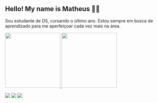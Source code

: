 ## Hello! My name is Matheus 👋🏻

Sou estudante de DS, cursando o último ano. Estou sempre em busca de aprendizado para me aperfeiçoar cada vez mais na área.

<div>
<a href="https://github.com/seu-usuário-aqui">
<img height="180em" src="https://github-readme-stats.vercel.app/api/top-langs/?username=mat1135&layout=compact&langs_count=7"/>
<img height="180em" src="https://github-readme-stats.vercel.app/api?username=mat1135&show_icons=true&include_all_commits=true&count_private=true"/>
</div>
  
<div>

<a href="https://instagram.com/matth.oliv/" target="_blank"><img src="https://img.shields.io/badge/-Instagram-%23E4405F?style=for-the-badge&logo=instagram&logoColor=white" target="_blank"></a>
<a href = "mailto:matheusolivbarroso@gmail.com"><img src="https://img.shields.io/badge/Gmail-D14836?style=for-the-badge&logo=gmail&logoColor=white" target="_blank"></a>
<a href="https://www.linkedin.com/in/matheus-oliveira-613175232/" target="_blank"><img src="https://img.shields.io/badge/-LinkedIn-%230077B5?style=for-the-badge&logo=linkedin&logoColor=white" target="_blank"></a>   
</div>
